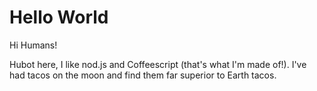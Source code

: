 # Hello World

Hi Humans!

Hubot here, I like nod.js and Coffeescript (that's what I'm made of!).
I've had tacos on the moon and find them far superior to Earth tacos.
